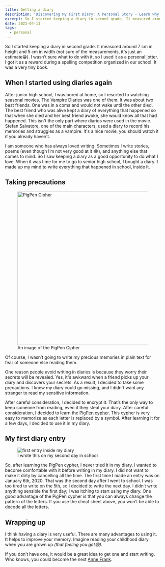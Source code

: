```yaml
---
title: Getting a diary
description: "Discovering My First Diary: A Personal Story - Learn why keeping a diary is important by following me on my journey through my first one"
excerpt: So I started keeping a diary in second grade. It measured around 7 cm in height and 5 cm in width. I wasn't sure what to do with it, so I used it as a personal jotter.
date: 2021-04-11
tags:
  - personal
---
```


So I started keeping a diary in second grade. It measured around 7 cm in height and 5 cm in width (not sure of the measurements, it's just an estimate😁). I wasn’t sure what to do with it, so I used it as a personal jotter. I got it as a reward during a spelling competition organized in our school. It was a very tiny book.

## When I started using diaries again

After junior high school, I was bored at home, so I resorted to watching seasonal movies. [The Vampire Diaries](https://en.wikipedia.org/wiki/The_Vampire_Diaries) was one of them. It was about two best friends. One was in a coma and would not wake until the other died. The best friend who was alive kept a diary of everything that happened so that when she died and her best friend awoke, she would know all that had happened. This isn't the only part where diaries were used in the movie. Stefan Salvatore, one of the main characters, used a diary to record his memories and struggles as a vampire. It's a nice movie, you should watch it if you already haven't.

I am someone who has always loved writing. Sometimes I write stories, poems (even though I’m not very good at it 😂), and anything else that comes to mind. So I saw keeping a diary as a good opportunity to do what I love.
When it was time for me to go to senior high school, I bought a diary. I made up my mind to write everything that happened in school, inside it.

## Taking precautions

<figure>
  <img alt='PigPen Cipher' src='https://upload.wikimedia.org/wikipedia/commons/thumb/3/36/Pigpen_cipher_key.svg/1200px-Pigpen_cipher_key.svg.png' height="500" width="500"/>
  <figcaption>An image of the PigPen Cipher</figcaption>
</figure>

Of course, I wasn’t going to write my precious memories in plain text for fear of someone else reading them.

One reason people avoid writing in diaries is because they worry their secrets will be revealed. Yes, it's awkward when a friend picks up your diary and discovers your secrets. As a result, I decided to take some precautions. I knew my diary could go missing, and I didn't want any stranger to read my sensitive information.

After careful consideration, I decided to encrypt it. That’s the only way to keep someone from reading, even if they steal your diary. After careful consideration, I decided to learn the [PigPen cypher](https://en.wikipedia.org/wiki/Pigpen_cipher). This cypher is very easy to memorize as each letter is replaced by a symbol. After learning it for a few days, I decided to use it in my diary.

## My first diary entry

<figure>
  <img src='https://ik.imagekit.io/lubiah/blog/getting-a-diary/picture-of-my-diary.webp' alt='first entry inside my diary'/>
  <figcaption>I wrote this on my second day in school</figcaption>
</figure>

So, after learning the PigPen cypher, I never tried it in my diary. I wanted to become comfortable with it before writing in my diary. I did not want to make it dirty by cancelling all the time. The first time I made an entry was on January 6th, 2020. That was the second day after I went to school. I was too tired to write on the 5th, so I decided to write the next day. I didn’t write anything sensible the first day; I was itching to start using my diary. One good advantage of the PigPen cypher is that you can always change the pattern of the letters. If you use the cheat sheet above, you won't be able to decode all the letters.

## Wrapping up

I think having a diary is very useful. There are many advantages to using it. It helps to improve your memory. Imagine reading your childhood diary when you are grown up _(that feeling you get:smile:)_.

If you don’t have one, it would be a great idea to get one and start writing. Who knows, you could become the next [Anne Frank](https://en.wikipedia.org/wiki/Anne_Frank).
